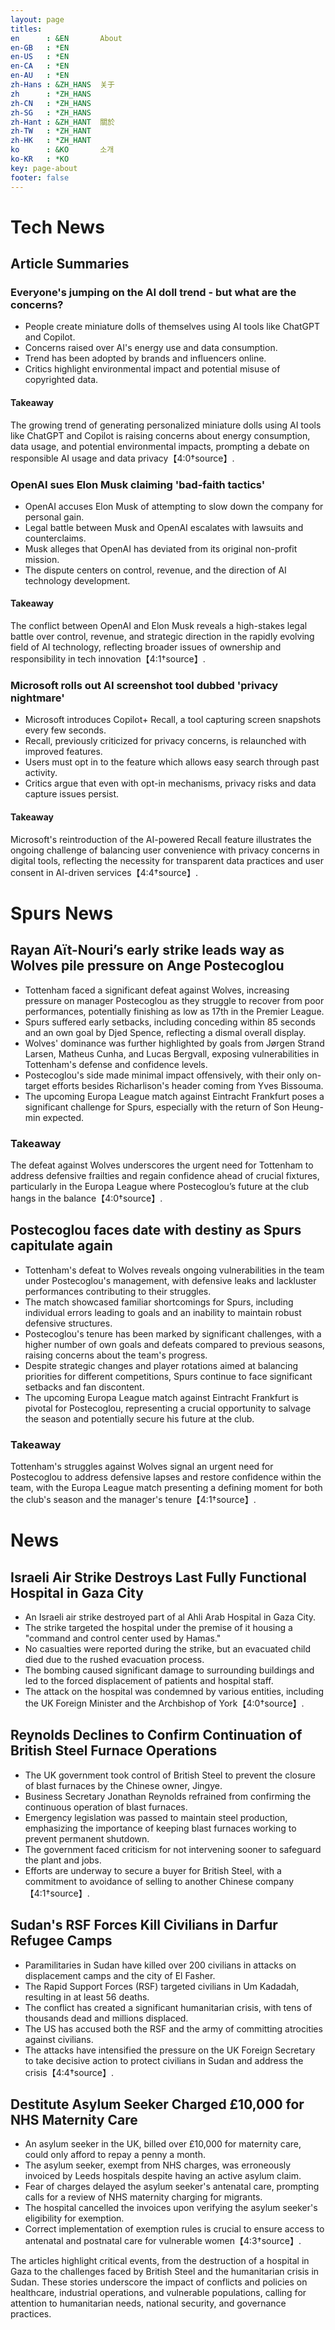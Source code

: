 ```yaml
---
layout: page
titles:
en      : &EN       About
en-GB   : *EN
en-US   : *EN
en-CA   : *EN
en-AU   : *EN
zh-Hans : &ZH_HANS  关于
zh      : *ZH_HANS
zh-CN   : *ZH_HANS
zh-SG   : *ZH_HANS
zh-Hant : &ZH_HANT  關於
zh-TW   : *ZH_HANT
zh-HK   : *ZH_HANT
ko      : &KO       소개
ko-KR   : *KO
key: page-about
footer: false
---
```



# Tech News

## Article Summaries

### Everyone's jumping on the AI doll trend - but what are the concerns?
- People create miniature dolls of themselves using AI tools like ChatGPT and Copilot.
- Concerns raised over AI's energy use and data consumption.
- Trend has been adopted by brands and influencers online.
- Critics highlight environmental impact and potential misuse of copyrighted data.

#### Takeaway
The growing trend of generating personalized miniature dolls using AI tools like ChatGPT and Copilot is raising concerns about energy consumption, data usage, and potential environmental impacts, prompting a debate on responsible AI usage and data privacy【4:0†source】.

### OpenAI sues Elon Musk claiming 'bad-faith tactics'
- OpenAI accuses Elon Musk of attempting to slow down the company for personal gain.
- Legal battle between Musk and OpenAI escalates with lawsuits and counterclaims.
- Musk alleges that OpenAI has deviated from its original non-profit mission.
- The dispute centers on control, revenue, and the direction of AI technology development.

#### Takeaway
The conflict between OpenAI and Elon Musk reveals a high-stakes legal battle over control, revenue, and strategic direction in the rapidly evolving field of AI technology, reflecting broader issues of ownership and responsibility in tech innovation【4:1†source】.

### Microsoft rolls out AI screenshot tool dubbed 'privacy nightmare'
- Microsoft introduces Copilot+ Recall, a tool capturing screen snapshots every few seconds.
- Recall, previously criticized for privacy concerns, is relaunched with improved features.
- Users must opt in to the feature which allows easy search through past activity.
- Critics argue that even with opt-in mechanisms, privacy risks and data capture issues persist.

#### Takeaway
Microsoft's reintroduction of the AI-powered Recall feature illustrates the ongoing challenge of balancing user convenience with privacy concerns in digital tools, reflecting the necessity for transparent data practices and user consent in AI-driven services【4:4†source】.

# Spurs News

## Rayan Aït-Nouri’s early strike leads way as Wolves pile pressure on Ange Postecoglou

- Tottenham faced a significant defeat against Wolves, increasing pressure on manager Postecoglou as they struggle to recover from poor performances, potentially finishing as low as 17th in the Premier League.
- Spurs suffered early setbacks, including conceding within 85 seconds and an own goal by Djed Spence, reflecting a dismal overall display.
- Wolves' dominance was further highlighted by goals from Jørgen Strand Larsen, Matheus Cunha, and Lucas Bergvall, exposing vulnerabilities in Tottenham's defense and confidence levels.
- Postecoglou's side made minimal impact offensively, with their only on-target efforts besides Richarlison's header coming from Yves Bissouma.
- The upcoming Europa League match against Eintracht Frankfurt poses a significant challenge for Spurs, especially with the return of Son Heung-min expected.

### Takeaway
The defeat against Wolves underscores the urgent need for Tottenham to address defensive frailties and regain confidence ahead of crucial fixtures, particularly in the Europa League where Postecoglou’s future at the club hangs in the balance【4:0†source】.

## Postecoglou faces date with destiny as Spurs capitulate again

- Tottenham's defeat to Wolves reveals ongoing vulnerabilities in the team under Postecoglou's management, with defensive leaks and lackluster performances contributing to their struggles.
- The match showcased familiar shortcomings for Spurs, including individual errors leading to goals and an inability to maintain robust defensive structures.
- Postecoglou's tenure has been marked by significant challenges, with a higher number of own goals and defeats compared to previous seasons, raising concerns about the team's progress.
- Despite strategic changes and player rotations aimed at balancing priorities for different competitions, Spurs continue to face significant setbacks and fan discontent.
- The upcoming Europa League match against Eintracht Frankfurt is pivotal for Postecoglou, representing a crucial opportunity to salvage the season and potentially secure his future at the club.

### Takeaway
Tottenham's struggles against Wolves signal an urgent need for Postecoglou to address defensive lapses and restore confidence within the team, with the Europa League match presenting a defining moment for both the club's season and the manager's tenure【4:1†source】.

# News

## Israeli Air Strike Destroys Last Fully Functional Hospital in Gaza City

- An Israeli air strike destroyed part of al Ahli Arab Hospital in Gaza City.
- The strike targeted the hospital under the premise of it housing a "command and control center used by Hamas."
- No casualties were reported during the strike, but an evacuated child died due to the rushed evacuation process.
- The bombing caused significant damage to surrounding buildings and led to the forced displacement of patients and hospital staff.
- The attack on the hospital was condemned by various entities, including the UK Foreign Minister and the Archbishop of York【4:0†source】.

## Reynolds Declines to Confirm Continuation of British Steel Furnace Operations

- The UK government took control of British Steel to prevent the closure of blast furnaces by the Chinese owner, Jingye.
- Business Secretary Jonathan Reynolds refrained from confirming the continuous operation of blast furnaces.
- Emergency legislation was passed to maintain steel production, emphasizing the importance of keeping blast furnaces working to prevent permanent shutdown.
- The government faced criticism for not intervening sooner to safeguard the plant and jobs.
- Efforts are underway to secure a buyer for British Steel, with a commitment to avoidance of selling to another Chinese company【4:1†source】.

## Sudan's RSF Forces Kill Civilians in Darfur Refugee Camps

- Paramilitaries in Sudan have killed over 200 civilians in attacks on displacement camps and the city of El Fasher.
- The Rapid Support Forces (RSF) targeted civilians in Um Kadadah, resulting in at least 56 deaths.
- The conflict has created a significant humanitarian crisis, with tens of thousands dead and millions displaced.
- The US has accused both the RSF and the army of committing atrocities against civilians.
- The attacks have intensified the pressure on the UK Foreign Secretary to take decisive action to protect civilians in Sudan and address the crisis【4:4†source】.

## Destitute Asylum Seeker Charged £10,000 for NHS Maternity Care

- An asylum seeker in the UK, billed over £10,000 for maternity care, could only afford to repay a penny a month.
- The asylum seeker, exempt from NHS charges, was erroneously invoiced by Leeds hospitals despite having an active asylum claim.
- Fear of charges delayed the asylum seeker's antenatal care, prompting calls for a review of NHS maternity charging for migrants.
- The hospital cancelled the invoices upon verifying the asylum seeker's eligibility for exemption.
- Correct implementation of exemption rules is crucial to ensure access to antenatal and postnatal care for vulnerable women【4:3†source】.

The articles highlight critical events, from the destruction of a hospital in Gaza to the challenges faced by British Steel and the humanitarian crisis in Sudan. These stories underscore the impact of conflicts and policies on healthcare, industrial operations, and vulnerable populations, calling for attention to humanitarian needs, national security, and governance practices.

